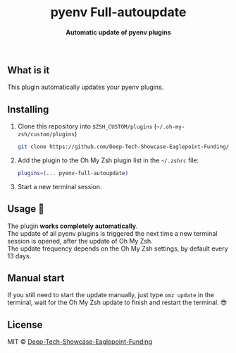 <div align="center">
    <h1>pyenv Full-autoupdate</h1>
    <h4>Automatic update of pyenv plugins</h4>
</div>

<br>

## What is it

This plugin automatically updates your pyenv plugins.

## Installing

1. Clone this repository into `$ZSH_CUSTOM/plugins` (`~/.oh-my-zsh/custom/plugins`)

    ```bash
    git clone https://github.com/Deep-Tech-Showcase-Eaglepoint-Funding/pyenv-full-autoupdate.git ${ZSH_CUSTOM:-~/.oh-my-zsh/custom}/plugins/pyenv-full-autoupdate
    ```

2. Add the plugin to the Oh My Zsh plugin list in the `~/.zshrc` file:

    ```bash
    plugins=(... pyenv-full-autoupdate)
    ```

3. Start a new terminal session.

## Usage 🚀

The plugin **works completely automatically**.  
The update of all pyenv plugins is triggered the next time a new terminal session is opened, after the update of Oh My Zsh.  
The update frequency depends on the Oh My Zsh settings, by default every 13 days.  

## Manual start

If you still need to start the update manually, just type `omz update` in the terminal, wait for the Oh My Zsh update to finish and restart the terminal. 😎

## License

MIT © [Deep-Tech-Showcase-Eaglepoint-Funding](https://github.com/Deep-Tech-Showcase-Eaglepoint-Funding)
